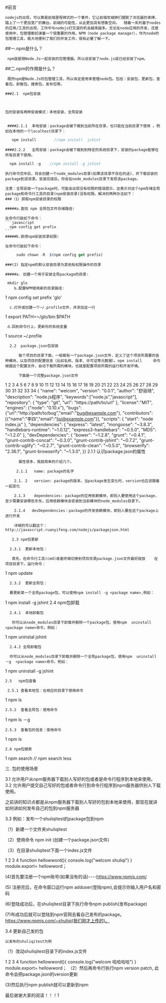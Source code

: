 #前言

    nodejs的出现，可以算是前端里程碑式的一个事件，它让前端攻城狮们摆脱了浏览器的束缚，踏上了一个更加宽广的舞台。前端的可能性，从此更加具有想象空间。  随着一系列基于nodes的应用/工具的出现，工作中与nodejs打交道的机会越来越多。无论在node应用的开发，还是使用中，包管理都扮演着一个很重要的作用。NPM（node package manager），作为node的包管理工具，极大地便利了我们的开发工作，很有必要了解一下。

##一.npm是什么？

     npm就是随Node.Js一起安装的包管理器。所以说安装了node.js就已经安装了npm。
##二.npm的作用是什么？

     既然npm是Node.Js的包管理工具，所以肯定是用来管理node包。包括：安装包，更新包，查看包，卸载包，搜索包，发布包等。

    ###2.1  npm包安装


           
    包的安装有两种安装模式：本地安装，全局安装

 
     ####2.1.1  本地安装：package会被下载到当前所在目录，也只能在当前目录下使用 。例如在本地的一个localhost目录下：  


```javascript
   npm install        //npm install  jshint
```

    ####2.2.2   全局安装：package会被下载到到特定的系统目录下，安装的package能够在所有目录下使用。


```javascript
  npm install -g    //npm install -g jshint
```

    执行命令完毕后，将会创建一个node_modules目录(如果该目录不存在的话)，并下载安装的package到该目录。安装完成后，你会在node_modules目录下发现该package。

    注意：全局安装一个package时，可能会出现没有权限的错误提示，这表示对这个npm存储全局package和命令行工具的目录(npm安装目录)没有权限。解决的两种办法如下：
    ###（1）获取npm安装目录的权限
     
    #####a.查找 npm 全局包文件存储路径:

    在命令行敲如下命令：
    ```javascript
      npm config get prefix
    ```      
    #####b.获得npm安装目录权限:

    在命令行敲如下命令：
```javascript
     sudo chown -R  $(npm config get prefix)
```
    ###(2) 指定npm的默认安装目录为其他有权限操作的目录
        
    #####a. 创建一个用于安装全局package的目录:  
    
     mkdir glo
        b.配置NPM使用新的目录路径:
1
     npm config set prefix 'glo'
      
      c.打开或创建一个~/.profile文件，并添加这一行
 
1
     export PATH=~/glo/bin:$PATH

     d.回到命令行上，更新你的系统变量

1
     source ~/.profile
   
      2.2  package.json包安装
            
          每个项目的目录下面，一般都有一个package.json文件，定义了这个项目所需要的各种模块，以及项目的配置信息（比如名称、版本、许可证等元数据）。npm install     命令根据这个配置文件，自动下载所需的模块，也就是配置项目所需的运行和开发环境。         
   
          下面是一个完整package.json文件
1
2
3
4
5
6
7
8
9
10
11
12
13
14
15
16
17
18
19
20
21
22
23
24
25
26
27
28
29
30
31
32
33
34
{
    "name": "welcom",
    "version": "0.0.1",
    "author": "舒丽琦",
    "description": "node.js程序",
    "keywords":["node.js","javascript"],
    "repository": {
        "type": "git",
        "url": "https://path/to/url"
    },
    "license":"MIT",
    "engines": {"node": "0.10.x"},
    "bugs":{"url":"http://path/to/bug","email":"bug@example.com"},
    "contributors":[{"name":"李四","email":"lisi@example.com"}],
    "scripts": {
        "start": "node index.js"
    },
    "dependencies": {
        "express": "latest",
        "mongoose": "~3.8.3",
        "handlebars-runtime": "~1.0.12",
        "express3-handlebars": "~0.5.0",
        "MD5": "~1.2.0"
    },
    "devDependencies": {
        "bower": "~1.2.8",
        "grunt": "~0.4.1",
        "grunt-contrib-concat": "~0.3.0",
        "grunt-contrib-jshint": "~0.7.2",
        "grunt-contrib-uglify": "~0.2.7",
        "grunt-contrib-clean": "~0.5.0",
        "browserify": "2.36.1",
        "grunt-browserify": "~1.3.0",
    }}
      2.1.1 认识package.json的属性

          属性很多，我就简单的介绍几个。

         2.1.1   name: package的名字

        2.1. 2   version: package的版本，当package发生变化时，version也应该跟着一起变化

        2.1.3    dependencies: package的应用依赖模块，即别人要使用这个package，至少需要安装哪些东东。应用依赖模块会安装到当前模块的node_modules目录下。

        2.1.4   devDependencies：package的开发依赖模块，即别人要在这个package上进行开发

        详细的可以戳这个：http://javascript.ruanyifeng.com/nodejs/packagejson.html

       2.3 npm包更新

      2.3.1  更新本地包：

       首先，在命令行工具(cmd)或者终端切换到项目目录package.json文件最好就放    在项目目录下。运行命令：

1
  npm update

      2.3.2  更新全局包：

      要更新某一个全局package包，可以使用npm install -g <package name>,例如：

1
  npm install -g jshint
     2.4 npm包卸载

      2.4.1  本地卸载包
     
       你可以从node_modules目录下卸载并删除一个package包，使用npm  uninstall <package name>命令，例如：

1
  npm uninstal jshint

      2.4.2 全局卸载包

      你可以从node_modules目录下卸载并删除一个全局package包，使用npm  uninstall －g  <package name>命令，例如：
1
  npm uninstall -g jshint

    2.5   npm包查看  

     2.5.1 查看本地包：在相应的目录下使用命令

1
  npm ls

    2.5.2  查看全局包：使用命令
1
  npm ls －g

    2.5.3  查看包的信息：使用命令

1
  npm ls <package name>

    2.6 npm包搜索  

1
 npm search <package name>    // npm search less
   
  三. 包的使用场景
 
   3.1 允许用户从npm服务器下载别人写好的包或者是命令行程序到本地来使用。
   3.2 允许用户提交自己写好的包或者命令行到命令行程序到npm服务器供别人下载使用。

  之前讲的知识点都是从npm服务器下载别人写好的包到本地来使用，那现在就讲如何讲如何发布自己的包到npm服务器


  3.3 例如：发布一个shuliqitest的package包到npm

（1）新建一个文件夹shuliqitest

（2）使用命令 npm init (创建一个package.json文件)

（3）在目录shuliqitest下面一个index.js文件
          
1
2
3
4
function hellowword(){
console.log("welcom shuliqi")
}
module.export= hellowword；

  (4)首先要注册一个npm账号(如果没有的话)----https://www.npmjs.com/

  (5) 注册完后，在命令窗口运行npm adduser(登陆npm),会提示你输入用户名和密码

  (6)登陆成功后，在shuliqitest目录下执行命令npm publish(发布package) 

  (7)布成功后就可以登陆到npm官网去看自己发布的package。https://www.npmjs.com/~shuliqi(我们刚才上传的)。

 3.4 更新自己发的包

    以发布的shuliqitest为例

 （1）改动shuliqitest目录下的index.js文件
   
1
2
3
4
function hellowword(){
console.log("welcom 哈哈哈哈")
}
module.export= hellowword；
（2）然后再命令行执行npm version patch, 此命令会把package.json的version更新


  (3)然后执行npm publish就可以更新到npm
           

   最后谢谢大家的阅读！！！1

